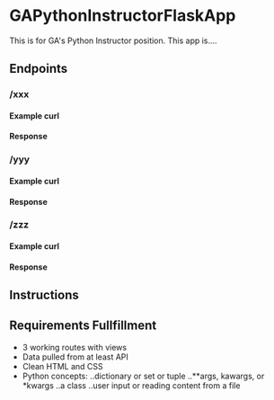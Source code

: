 # GAPythonInstructorFlaskApp
This is for GA's Python Instructor position. 
This app is....

## Endpoints
### /xxx
#### Example curl
#### Response
### /yyy
#### Example curl
#### Response
### /zzz
#### Example curl
#### Response

## Instructions


## Requirements Fullfillment
* 3 working routes with views
* Data pulled from at least API
* Clean HTML and CSS
* Python concepts: 
..dictionary or set or tuple
..**args, kawargs, or *kwargs
..a class
..user input or reading content from a file

